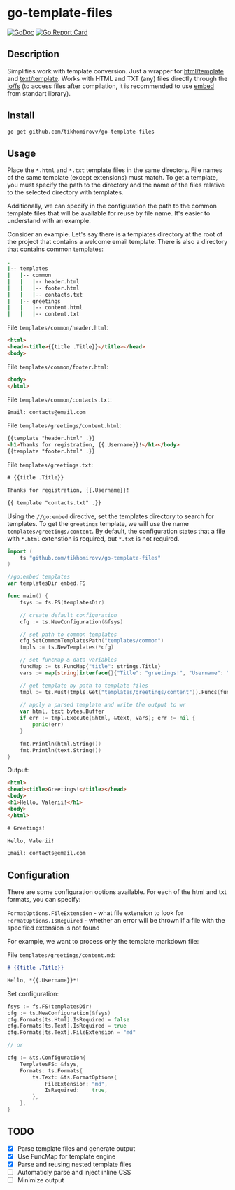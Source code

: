 # go-template-files

[![GoDoc](https://godoc.org/github.com/tikhomirovv/go-template-files?status.svg)](https://godoc.org/github.com/tikhomirovv/go-template-files) [![Go Report Card](https://goreportcard.com/badge/github.com/tikhomirovv/go-template-files)](https://goreportcard.com/report/github.com/tikhomirovv/go-template-files)

<!-- [![GoCover](http://gocover.io/_badge/github.com/tikhomirovv/go-template-files)](http://gocover.io/github.com/tikhomirovv/go-template-files) -->

## Description

Simplifies work with template conversion. Just a wrapper for [html/template](https://pkg.go.dev/html/template) and [text/template](https://pkg.go.dev/text/template).
Works with HTML and TXT (any) files directly through the [io/fs](https://pkg.go.dev/io/fs) (to access files after compilation, it is recommended to use [embed](https://pkg.go.dev/embed) from standart library).

## Install

```sh
go get github.com/tikhomirovv/go-template-files
```

## Usage

Place the `*.html` and `*.txt` template files in the same directory. File names of the same template (except extensions) must match. To get a template, you must specify the path to the directory and the name of the files relative to the selected directory with templates.

Additionally, we can specify in the configuration the path to the common template files that will be available for reuse by file name. It's easier to understand with an example.

Consider an example. Let's say there is a templates directory at the root of the project that contains a welcome email template. There is also a directory that contains common templates:

```bash
.
|-- templates
|	|-- common
|	|	|-- header.html
|	|	|-- footer.html
|	|	|-- contacts.txt
|	|-- greetings
|	|	|-- content.html
|	|	|-- content.txt

```

File `templates/common/header.html`:

```html
<html>
<head><title>{{title .Title}}</title></head>
<body>
```

File `templates/common/footer.html`:

```html
<body>
</html>
```

File `templates/common/contacts.txt`:

```txt
Email: contacts@email.com
```

File `templates/greetings/content.html`:

```html
{{template "header.html" .}}
<h1>Thanks for registration, {{.Username}}!</h1></body>
{{template "footer.html" .}}
```

File `templates/greetings.txt`:

```txt
# {{title .Title}}

Thanks for registration, {{.Username}}!

{{ template "contacts.txt" .}}
```

Using the `//go:embed` directive, set the templates directory to search for templates. To get the `greetings` template, we will use the name `templates/greetings/content`. By default, the configuration states that a file with `*.html` extenstion is required, but `*.txt` is not required.

```go
import (
	ts "github.com/tikhomirovv/go-template-files"
)

//go:embed templates
var templatesDir embed.FS

func main() {
	fsys := fs.FS(templatesDir)

	// create default configuration
	cfg := ts.NewConfiguration(&fsys)

	// set path to common templates
	cfg.SetCommonTemplatesPath("templates/common")
	tmpls := ts.NewTemplates(*cfg)

	// set funcMap & data variables
	funcMap := ts.FuncMap{"title": strings.Title}
	vars := map[string]interface{}{"Title": "greetings!", "Username": "Valerii", "ContactEmail": "contacts@email.com"}

	// get template by path to template files
	tmpl := ts.Must(tmpls.Get("templates/greetings/content")).Funcs(funcMap)
    
	// apply a parsed template and write the output to wr
	var html, text bytes.Buffer
	if err := tmpl.Execute(&html, &text, vars); err != nil {
		panic(err)
	}

	fmt.Println(html.String())
	fmt.Println(text.String())
}
```

Output:

```html
<html>
<head><title>Greetings!</title></head>
<body>
<h1>Hello, Valerii!</h1>
<body>
</html>
```

```txt
# Greetings!

Hello, Valerii!

Email: contacts@email.com
```

## Configuration

There are some configuration options available. For each of the html and txt formats, you can specify:

`FormatOptions.FileExtension` - what file extension to look for  
`FormatOptions.IsReguired` - whether an error will be thrown if a file with the specified extension is not found

For example, we want to process only the template markdown file:

File `templates/greetings/content.md`:

```md
# {{title .Title}}

Hello, *{{.Username}}*!
```

Set configuration:

```go
fsys := fs.FS(templatesDir)
cfg := ts.NewConfiguration(&fsys)
cfg.Formats[ts.Html].IsRequired = false
cfg.Formats[ts.Text].IsRequired = true
cfg.Formats[ts.Text].FileExtension = "md"

// or

cfg := &ts.Configuration{
	TemplatesFS: &fsys,
	Formats: ts.Formats{
		ts.Text: &ts.FormatOptions{
			FileExtension: "md",
			IsRequired:    true,
		},
	},
}
```

## TODO

 - [x] Parse template files and generate output 
 - [x] Use FuncMap for template engine
 - [x] Parse and reusing nested template files
 - [ ] Automaticly parse and inject inline CSS
 - [ ] Minimize output
